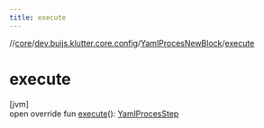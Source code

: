 ```yaml
---
title: execute
---
```

//[core](../../../index.html)/[dev.buijs.klutter.core.config](../index.html)/[YamlProcesNewBlock](index.html)/[execute](execute.html)



# execute



[jvm]\
open override fun [execute](execute.html)(): [YamlProcesStep](../-yaml-proces-step/index.html)




